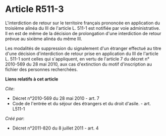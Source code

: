# Article R511-3

L'interdiction de retour sur le territoire français prononcée en application du troisième alinéa du III de l'article L. 511-1
est notifiée par voie administrative. Il en est de même de la décision de prolongation d'une interdiction de retour prévue au
sixième alinéa du même III. 

Les modalités de suppression du signalement d'un étranger effectué au titre d'une décision d'interdiction de retour prise en
application du III de l'article L. 511-1 sont celles qui s'appliquent, en vertu de l'article 7 du décret n° 2010-569 du 28
mai 2010, aux cas d'extinction du motif d'inscription au fichier des personnes recherchées.

**Liens relatifs à cet article**

_Cite_:

  - Décret n°2010-569 du 28 mai 2010 - art. 7
  - Code de l'entrée et du séjour des étrangers et du droit d'asile. - art. L511-1

_Créé par_:

  - Décret n°2011-820 du 8 juillet 2011 - art. 4
